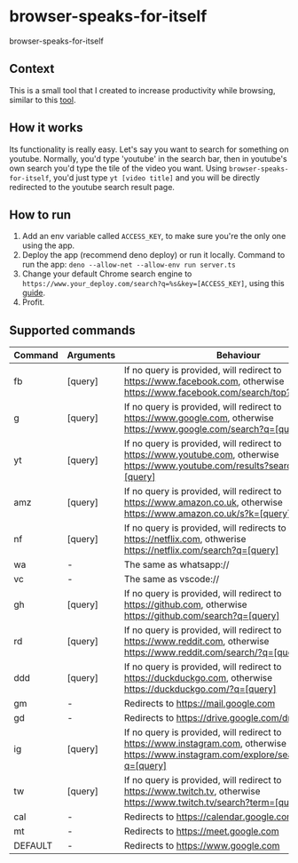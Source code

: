 # browser-speaks-for-itself

browser-speaks-for-itself

## Context

This is a small tool that I created to increase productivity while browsing, similar to this [tool](https://www.quora.com/What-is-Facebooks-bunnylol).

## How it works

Its functionality is really easy. Let's say you want to search for something on youtube. Normally, you'd type 'youtube' in the search bar, then in youtube's own search you'd type the tile of the video you want. Using  ```browser-speaks-for-itself```, you'd just type ```yt [video title]``` and you will be directly redirected to the youtube search result page.

## How to run
1. Add an env variable called `ACCESS_KEY`, to make sure you're the only one using the app.
2. Deploy the app (recommend deno deploy) or run it locally. Command to run the app: ```deno --allow-net --allow-env run server.ts```
3. Change your default Chrome search engine to ```https://www.your_deploy.com/search?q=%s&key=[ACCESS_KEY]```, using this [guide](https://support.google.com/chrome/answer/95426?hl=en-GB&co=GENIE.Platform%3DDesktop).
4. Profit.

## Supported commands

| Command      | Arguments | Behaviour |
| ----------- | ----------- |- |
| fb      | [query]       |If no query is provided, will redirect to https://www.facebook.com, otherwise https://www.facebook.com/search/top?q=[query]|
| g   | [query]        |If no query is provided, will redirect to https://www.google.com, otherwise https://www.google.com/search?q=[query] |
| yt   | [query]        |If no query is provided, will redirect to https://www.youtube.com, otherwise https://www.youtube.com/results?search_query=[query] |
| amz   | [query]        |If no query is provided, will redirect to https://www.amazon.co.uk, otherwise https://www.amazon.co.uk/s?k=[query] |
| nf   | [query]        |If no query is provided, will redirects to https://netflix.com, othwerise  https://netflix.com/search?q=[query] |
| wa   | -        |The same as whatsapp:// |
| vc   | -        |The same as vscode:// |
| gh   | [query]        |If no query is provided, will redirect to https://github.com, otherwise https://github.com/search?q=[query] |
| rd   | [query]        |If no query is provided, will redirect to https://www.reddit.com, otherwise https://www.reddit.com/search/?q=[query] |
| ddd   | [query]        |If no query is provided, will redirect to https://duckduckgo.com, otherwise https://duckduckgo.com/?q=[query] |
| gm   | -        |Redirects to https://mail.google.com |
| gd   | -        |Redirects to https://drive.google.com/drive |
| ig   | [query]        |If no query is provided, will redirect to https://www.instagram.com, otherwise https://www.instagram.com/explore/search/keyword/?q=[query] |
| tw   | [query]        |If no query is provided, will redirect to https://www.twitch.tv, otherwise https://www.twitch.tv/search?term=[query] |
| cal   | -        |Redirects to https://calendar.google.com |
| mt   | -        |Redirects to https://meet.google.com |
| DEFAULT   | -        |Redirects to https://www.google.com |


